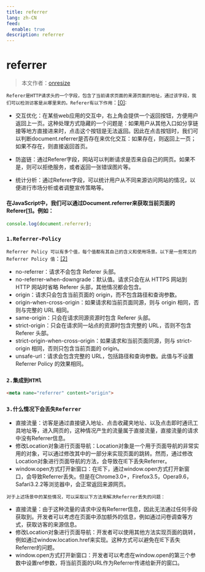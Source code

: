 ```yaml
---
title: referrer
lang: zh-CN
feed:
  enable: true
description: referrer
---
```


# referrer

> 本文作者：[onresize](https://github.com/onresize)

`Referer是HTTP请求头的一个字段，包含了当前请求页面的来源页面的地址，通过该字段，我们可以检测访客是从哪里来的。Referer有以下作用`：[[0]](https://juejin.cn/post/6844903892170309640):
- <kbd class="green-text">交互优化</kbd>：在某些web应用的交互中，右上角会提供一个返回按钮，方便用户返回上一页。这种处理方式隐藏的一个问题是：如果用户从其他入口如分享链接等地方直接进来时，点击这个按钮是无法返回。因此在点击按钮时，我们可以判断document.referrer是否存在来优化交互：如果存在，则返回上一页；如果不存在，则直接返回首页。

- <kbd class="green-text">防盗链</kbd>：通过Referer字段，网站可以判断请求是否来自自己的网页。如果不是，则可以拒绝服务，或者返回一张错误图片等。

- <kbd class="green-text">统计分析</kbd>：通过Referer字段，可以统计用户从不同来源访问网站的情况，以便进行市场分析或者调整宣传策略等。
#### 在JavaScript中，我们可以通过Document.referrer来获取当前页面的Referer[[1]](https://developer.mozilla.org/zh-CN/docs/Web/API/Document/referrer)。例如：
```js
console.log(document.referrer);
```

### `1.Referrer-Policy`
`Referrer Policy 可以有多个值，每个值都有其自己的含义和使用场景。以下是一些常见的 Referrer Policy 值`：[[2]](https://developer.mozilla.org/zh-CN/docs/Web/HTTP/Headers/Referrer-Policy)
- no-referrer：请求不会包含 Referer 头部。
- no-referrer-when-downgrade：默认值。请求只会在从 HTTPS 网站到 HTTP 网站时省略 Referer 头部，其他情况都会包含。
- origin：请求只会包含当前页面的 origin，而不包含路径和查询参数。
- origin-when-cross-origin：如果请求和当前页面同源，则与 origin 相同，否则与完整的 URL 相同。
- same-origin：只会在请求同源资源时包含 Referer 头部。
- strict-origin：只会在请求同一站点的资源时包含完整的 URL，否则不包含 Referer 头部。
- strict-origin-when-cross-origin：如果请求和当前页面同源，则与 strict-origin 相同，否则只包含当前页面的 origin。
- unsafe-url：请求会包含完整的 URL，包括路径和查询参数。此值与不设置 Referrer Policy 的效果相同。

### `2.集成到HTMl`
```html
<meta name="referrer" content="origin">
```

### `3.什么情况下会丢失Referrer`
- 直接流量：访客是通过直接键入地址、点击收藏夹地址、以及点击即时通讯工具地址等，进入网页的，这种情况产生的流量属于直接流量，直接流量的请求中没有Referrer信息。
- 修改Location对象进行页面导航：Location对象是一个用于页面导航的非常实用的对象，可以通过修改其中的一部分来实现页面的跳转。然而，通过修改Location对象进行页面导航的方法，会导致在IE下丢失Referrer。
- window.open方式打开新窗口：在IE下，通过window.open方式打开新窗口，会导致Referrer丢失。但是在Chrome3.0+，Firefox3.5，Opera9.6，Safari3.2.2等浏览器中，会正常返回来源网页。

`对于上述场景中的某些情况，可以采取以下方法来解决Referrer丢失的问题：`
- 直接流量：由于这种流量的请求中没有Referrer信息，因此无法通过任何手段获取到。开发者可以考虑在页面中添加额外的信息，例如通过问卷调查等方式，获取访客的来源信息。
- 修改Location对象进行页面导航：开发者可以使用其他方法实现页面的跳转，例如通过window.location.href来实现。这种方式可以避免在IE下丢失Referrer的问题。
- window.open方式打开新窗口：开发者可以考虑在window.open的第三个参数中设置ref参数，将当前页面的URL作为Referrer传递给新开的窗口。